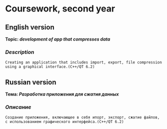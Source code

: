 # __Coursework, second year__
## English version 
**Topic: ***development of app that compresses data***** 
### *Description*
    Creating an application that includes import, export, file compression using a graphical interface.(C++/QT 6.2)
## Russian version 
**Тема: ***Разработка приложения для сжатия данных***** 
### *Описание*
    Создание приложения, включающее в себя ипорт, экспорт, сжатие файлов, с использованием графического интерфейса.(C++/QT 6.2)
